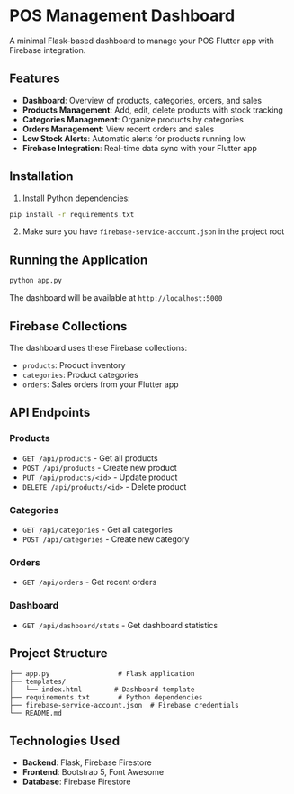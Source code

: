 # POS Management Dashboard

A minimal Flask-based dashboard to manage your POS Flutter app with Firebase integration.

## Features

- **Dashboard**: Overview of products, categories, orders, and sales
- **Products Management**: Add, edit, delete products with stock tracking
- **Categories Management**: Organize products by categories
- **Orders Management**: View recent orders and sales
- **Low Stock Alerts**: Automatic alerts for products running low
- **Firebase Integration**: Real-time data sync with your Flutter app

## Installation

1. Install Python dependencies:
```bash
pip install -r requirements.txt
```

2. Make sure you have `firebase-service-account.json` in the project root

## Running the Application

```bash
python app.py
```

The dashboard will be available at `http://localhost:5000`

## Firebase Collections

The dashboard uses these Firebase collections:
- `products`: Product inventory
- `categories`: Product categories
- `orders`: Sales orders from your Flutter app

## API Endpoints

### Products
- `GET /api/products` - Get all products
- `POST /api/products` - Create new product
- `PUT /api/products/<id>` - Update product
- `DELETE /api/products/<id>` - Delete product

### Categories
- `GET /api/categories` - Get all categories
- `POST /api/categories` - Create new category

### Orders
- `GET /api/orders` - Get recent orders

### Dashboard
- `GET /api/dashboard/stats` - Get dashboard statistics

## Project Structure

```
├── app.py                 # Flask application
├── templates/
│   └── index.html        # Dashboard template
├── requirements.txt       # Python dependencies
├── firebase-service-account.json  # Firebase credentials
└── README.md
```

## Technologies Used

- **Backend**: Flask, Firebase Firestore
- **Frontend**: Bootstrap 5, Font Awesome
- **Database**: Firebase Firestore